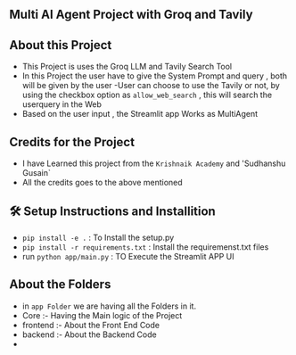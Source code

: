 ## Multi AI Agent Project with Groq and Tavily
## About this Project
- This Project is uses the Groq LLM and Tavily Search Tool
- In this Project the user have to  give the System Prompt  and query , both will be given by the user
-User  can choose to use the Tavily or not, by using the checkbox option as `allow_web_search` , this will search the userquery in the Web
- Based on the user input , the Streamlit app Works as MultiAgent 

## Credits for the Project
- I have Learned this project from the `Krishnaik Academy` and 'Sudhanshu Gusain`
- All the credits goes to the above mentioned 



## 🛠️ Setup Instructions and Installition
- `pip install -e .` : To Install the setup.py
- `pip install -r requirements.txt` : Install the requiremenst.txt files
- run `python app/main.py` : TO Execute the Streamlit APP UI



## About the Folders
- in `app Folder` we are having all the Folders in it.
- Core :- Having the Main logic of the Project
- frontend :- About the Front End Code
- backend :- About the Backend Code
- 
